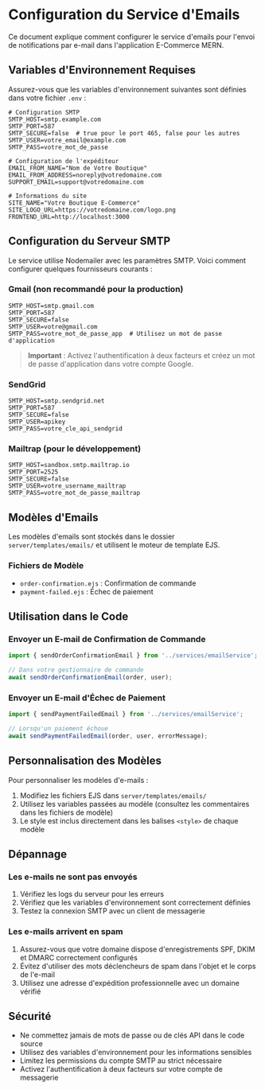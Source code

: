 # Configuration du Service d'Emails

Ce document explique comment configurer le service d'emails pour l'envoi de notifications par e-mail dans l'application E-Commerce MERN.

## Variables d'Environnement Requises

Assurez-vous que les variables d'environnement suivantes sont définies dans votre fichier `.env` :

```env
# Configuration SMTP
SMTP_HOST=smtp.example.com
SMTP_PORT=587
SMTP_SECURE=false  # true pour le port 465, false pour les autres
SMTP_USER=votre_email@example.com
SMTP_PASS=votre_mot_de_passe

# Configuration de l'expéditeur
EMAIL_FROM_NAME="Nom de Votre Boutique"
EMAIL_FROM_ADDRESS=noreply@votredomaine.com
SUPPORT_EMAIL=support@votredomaine.com

# Informations du site
SITE_NAME="Votre Boutique E-Commerce"
SITE_LOGO_URL=https://votredomaine.com/logo.png
FRONTEND_URL=http://localhost:3000
```

## Configuration du Serveur SMTP

Le service utilise Nodemailer avec les paramètres SMTP. Voici comment configurer quelques fournisseurs courants :

### Gmail (non recommandé pour la production)

```env
SMTP_HOST=smtp.gmail.com
SMTP_PORT=587
SMTP_SECURE=false
SMTP_USER=votre@gmail.com
SMTP_PASS=votre_mot_de_passe_app  # Utilisez un mot de passe d'application
```

> **Important** : Activez l'authentification à deux facteurs et créez un mot de passe d'application dans votre compte Google.

### SendGrid

```env
SMTP_HOST=smtp.sendgrid.net
SMTP_PORT=587
SMTP_SECURE=false
SMTP_USER=apikey
SMTP_PASS=votre_cle_api_sendgrid
```

### Mailtrap (pour le développement)

```env
SMTP_HOST=sandbox.smtp.mailtrap.io
SMTP_PORT=2525
SMTP_SECURE=false
SMTP_USER=votre_username_mailtrap
SMTP_PASS=votre_mot_de_passe_mailtrap
```

## Modèles d'Emails

Les modèles d'emails sont stockés dans le dossier `server/templates/emails/` et utilisent le moteur de template EJS.

### Fichiers de Modèle

- `order-confirmation.ejs` : Confirmation de commande
- `payment-failed.ejs` : Échec de paiement

## Utilisation dans le Code

### Envoyer un E-mail de Confirmation de Commande

```javascript
import { sendOrderConfirmationEmail } from '../services/emailService';

// Dans votre gestionnaire de commande
await sendOrderConfirmationEmail(order, user);
```

### Envoyer un E-mail d'Échec de Paiement

```javascript
import { sendPaymentFailedEmail } from '../services/emailService';

// Lorsqu'un paiement échoue
await sendPaymentFailedEmail(order, user, errorMessage);
```
## Personnalisation des Modèles

Pour personnaliser les modèles d'e-mails :

1. Modifiez les fichiers EJS dans `server/templates/emails/`
2. Utilisez les variables passées au modèle (consultez les commentaires dans les fichiers de modèle)
3. Le style est inclus directement dans les balises `<style>` de chaque modèle

## Dépannage

### Les e-mails ne sont pas envoyés

1. Vérifiez les logs du serveur pour les erreurs
2. Vérifiez que les variables d'environnement sont correctement définies
3. Testez la connexion SMTP avec un client de messagerie

### Les e-mails arrivent en spam

1. Assurez-vous que votre domaine dispose d'enregistrements SPF, DKIM et DMARC correctement configurés
2. Évitez d'utiliser des mots déclencheurs de spam dans l'objet et le corps de l'e-mail
3. Utilisez une adresse d'expédition professionnelle avec un domaine vérifié

## Sécurité

- Ne commettez jamais de mots de passe ou de clés API dans le code source
- Utilisez des variables d'environnement pour les informations sensibles
- Limitez les permissions du compte SMTP au strict nécessaire
- Activez l'authentification à deux facteurs sur votre compte de messagerie
